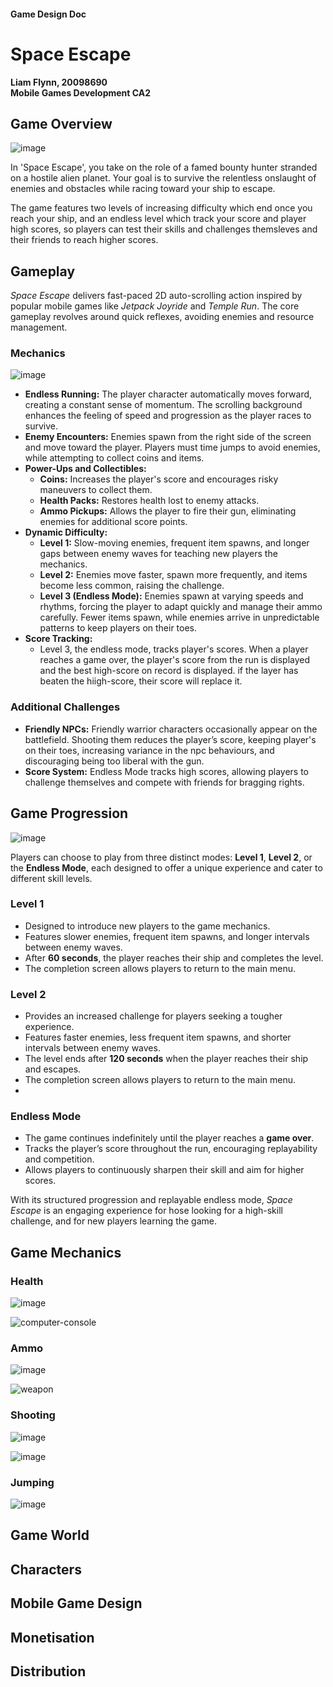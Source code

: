 
#### Game Design Doc

# Space Escape  
**Liam Flynn, 20098690**  
**Mobile Games Development CA2**

## Game Overview
![image](https://github.com/user-attachments/assets/2550c840-f73d-4b3b-a34d-82e009af45b4)

In 'Space Escape', you take on the role of a famed bounty hunter stranded on a hostile alien planet. 
Your goal is to survive the relentless onslaught of enemies and obstacles while racing toward your ship to escape.

The game features two levels of increasing difficulty which end once you reach your ship, and an endless level which track your score and player high scores, so players can test their skills and challenges themsleves and their friends to reach higher scores.

## Gameplay  

*Space Escape* delivers fast-paced 2D auto-scrolling action inspired by popular mobile games like *Jetpack Joyride* and *Temple Run*. The core gameplay revolves around quick reflexes, avoiding enemies and resource management.  

### Mechanics  
![image](https://github.com/user-attachments/assets/0a71e99b-ad78-4085-97ad-7ed90745156a)

- **Endless Running:** The player character automatically moves forward, creating a constant sense of momentum. The scrolling background enhances the feeling of speed and progression as the player races to survive.  
- **Enemy Encounters:** Enemies spawn from the right side of the screen and move toward the player. Players must time jumps to avoid enemies, while attempting to collect coins and items.
- **Power-Ups and Collectibles:**  
  - **Coins:** Increases the player's score and encourages risky maneuvers to collect them.  
  - **Health Packs:** Restores health lost to enemy attacks.  
  - **Ammo Pickups:** Allows the player to fire their gun, eliminating enemies for additional score points.  
- **Dynamic Difficulty:**  
  - **Level 1:** Slow-moving enemies, frequent item spawns, and longer gaps between enemy waves for teaching new players the mechanics.  
  - **Level 2:** Enemies move faster, spawn more frequently, and items become less common, raising the challenge.  
  - **Level 3 (Endless Mode):** Enemies spawn at varying speeds and rhythms, forcing the player to adapt quickly and manage their ammo carefully. Fewer items spawn, while enemies arrive in unpredictable patterns to keep players on their toes.
- **Score Tracking:**  
  - Level 3, the endless mode, tracks player's scores. When a player reaches a game over, the player's score from the run is displayed and the best high-score on record is displayed. if the layer has beaten the hiigh-score, their score will replace it.

### Additional Challenges  
- **Friendly NPCs:** Friendly warrior characters occasionally appear on the battlefield. Shooting them reduces the player’s score, keeping player's on their toes, increasing variance in the npc behaviours, and discouraging being too liberal with the gun.  
- **Score System:** Endless Mode tracks high scores, allowing players to challenge themselves and compete with friends for bragging rights.  

## Game Progression  

![image](https://github.com/user-attachments/assets/63aef6a8-8ee9-4273-9236-85d7f2cd1382)

Players can choose to play from three distinct modes: **Level 1**, **Level 2**, or the **Endless Mode**, each designed to offer a unique experience and cater to different skill levels.  

### Level 1  
- Designed to introduce new players to the game mechanics.  
- Features slower enemies, frequent item spawns, and longer intervals between enemy waves.  
- After **60 seconds**, the player reaches their ship and completes the level.  
- The completion screen allows players to return to the main menu.  

### Level 2  
- Provides an increased challenge for players seeking a tougher experience.  
- Features faster enemies, less frequent item spawns, and shorter intervals between enemy waves.  
- The level ends after **120 seconds** when the player reaches their ship and escapes.  
- The completion screen allows players to return to the main menu.
- 
### Endless Mode  
- The game continues indefinitely until the player reaches a **game over**.  
- Tracks the player’s score throughout the run, encouraging replayability and competition.  
- Allows players to continuously sharpen their skill and aim for higher scores.

With its structured progression and replayable endless mode, *Space Escape* is an engaging experience for hose looking for a high-skill challenge, and for new players learning the game.  

## Game Mechanics

### Health
![image](https://github.com/user-attachments/assets/ba246277-791e-4d18-aafe-60804f7a5c98)

![computer-console](https://github.com/user-attachments/assets/5221fd41-bae8-425c-841a-237aaa35f9ce)

### Ammo
![image](https://github.com/user-attachments/assets/946ab7c5-9b97-48d9-aef5-91f3544d6772)

![weapon](https://github.com/user-attachments/assets/7c86bc90-b084-4cc3-8097-cab73f5d5053)

### Shooting
![image](https://github.com/user-attachments/assets/d05ab066-42c1-4e83-94e6-62f02cb05958)

![image](https://github.com/user-attachments/assets/2dd59565-41b9-4273-908d-7a3e42ef9271)

### Jumping
![image](https://github.com/user-attachments/assets/fcc62f52-4438-4ff5-9618-7df58010ec92)


## Game World


## Characters


## Mobile Game Design


## Monetisation


## Distribution

